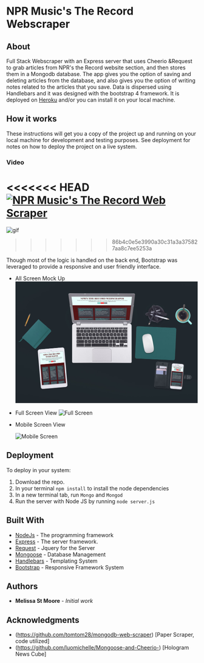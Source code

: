 # NPR Music's The Record Webscraper

## About

Full Stack Webscraper with an Express server that uses Cheerio &Request to grab articles from NPR's the Record website section, and then stores them in a Mongodb database. The app gives you the option of saving and deleting articles from the database, and also gives you the option of writing notes related to the articles that you save. Data is dispersed using Handlebars and it was designed with the bootstrap 4 framework. It is deployed on [Heroku](https://npr-music-scraper.herokuapp.com/) and/or you can install it on your local machine.

## How it works

These instructions will get you a copy of the project up and running on your local machine for development and testing purposes. See deployment for notes on how to deploy the project on a live system.

### Video
<<<<<<< HEAD
[![NPR Music's The Record Web Scraper](https://imgur.com/a/RCmxz)](https://vimeo.com/257386878 "Npr's The Record Web Scraper - Click to Watch!")
=======
 ![gif](https://media.giphy.com/media/fQlSG588m62TOg14EA/giphy.gif)

>>>>>>> 86b4c0e5e3990a30c31a3a375827aa8c7ee5253a

Though most of the logic is handled on the back end, Bootstrap was leveraged to provide a responsive and user friendly interface.

- All Screen Mock Up
  ![Mock Up](/screenshots/mockup_diff_screens.jpg)

- Full Screen View
  ![Full Screen](/screenshots/full_view.png)

- Mobile Screen View

  ![Mobile Screen](/screenshots/mobile_view.jpg)


## Deployment

To deploy in your system:

  1. Download the repo.
  2. In your terminal `npm install` to install the node dependencies
  3. In a new terminal tab, run `Mongo` and `Mongod`
  4. Run the server with Node JS by running `node server.js`

## Built With

* [NodeJs](https://nodejs.org/en/) - The programming framework
* [Express](https://expressjs.com/) - The server framework.
* [Request](https://cheerio.js.org/) - Jquery for the Server
* [Mongoose](http://mongoosejs.com/) - Database Management
* [Handlebars](http://handlebarsjs.com/) - Templating System
* [Bootstrap](http://getbootstrap.com) - Responsive Framework System

## Authors

* **Melissa St Moore** - *Initial work*

## Acknowledgments

* (https://github.com/tomtom28/mongodb-web-scraper) [Paper Scraper, code utilized]
* (https://github.com/luomichelle/Mongoose-and-Cheerio-) [Hologram News Cube]
